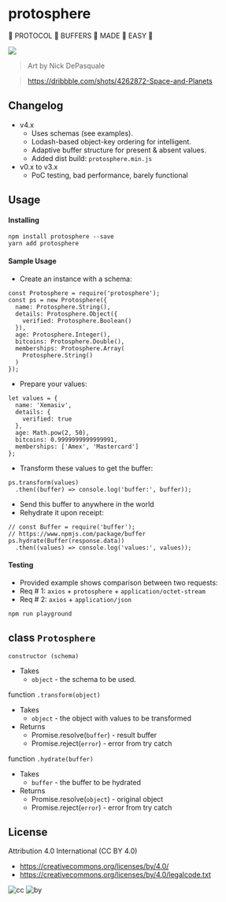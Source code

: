 # protosphere
:clap: PROTOCOL :clap: BUFFERS :clap: MADE :clap: EASY :clap:

![](https://cdn.dribbble.com/users/253615/screenshots/4262872/planet-_shot-03_1x.png)

> Art by Nick DePasquale

> https://dribbble.com/shots/4262872-Space-and-Planets

## Changelog

* v4.x
  * Uses schemas (see examples).
  * Lodash-based object-key ordering for intelligent.
  * Adaptive buffer structure for present & absent values.
  * Added dist build: `protosphere.min.js`
* v0.x to v3.x
  * PoC testing, bad performance, barely functional

## Usage

#### Installing

```
npm install protosphere --save
yarn add protosphere
```

#### Sample Usage
* Create an instance with a schema:
```
const Protosphere = require('protosphere');
const ps = new Protosphere({
  name: Protosphere.String(),
  details: Protosphere.Object({
    verified: Protosphere.Boolean()
  }),
  age: Protosphere.Integer(),
  bitcoins: Protosphere.Double(),
  memberships: Protosphere.Array(
    Protosphere.String()
  )
});
```
* Prepare your values:
```
let values = {
  name: 'Xemasiv',
  details: {
    verified: true
  },
  age: Math.pow(2, 50),
  bitcoins: 0.9999999999999991,
  memberships: ['Amex', 'Mastercard']
};
```
* Transform these values to get the buffer:
```
ps.transform(values)
  .then((buffer) => console.log('buffer:', buffer));
```
* Send this buffer to anywhere in the world
* Rehydrate it upon receipt:
```
// const Buffer = require('buffer');
// https://www.npmjs.com/package/buffer
ps.hydrate(Buffer(response.data))
  .then((values) => console.log('values:', values));
```

#### Testing
* Provided example shows comparison between two requests:
* Req # 1: `axios` + `protosphere` + `application/octet-stream`
* Req # 2: `axios` + `application/json`
```
npm run playground
```

## class `Protosphere`

`constructor (schema)`
* Takes
  * `object` - the schema to be used.

function `.transform(object)`
* Takes
  * `object` - the object with values to be transformed
* Returns
  * Promise.resolve(`buffer`) - result buffer
  * Promise.reject(`error`) - error from try catch

function `.hydrate(buffer)`
* Takes
  * `buffer` - the buffer to be hydrated
* Returns
  * Promise.resolve(`object`) - original object
  * Promise.reject(`error`) - error from try catch

## License

Attribution 4.0 International (CC BY 4.0)

* https://creativecommons.org/licenses/by/4.0/
* https://creativecommons.org/licenses/by/4.0/legalcode.txt

![cc](https://creativecommons.org/images/deed/cc_blue_x2.png) ![by](https://creativecommons.org/images/deed/attribution_icon_blue_x2.png)
